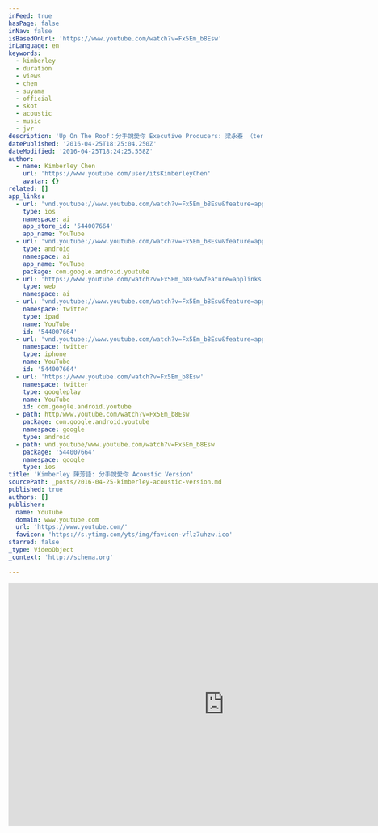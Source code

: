 ```yaml
---
inFeed: true
hasPage: false
inNav: false
isBasedOnUrl: 'https://www.youtube.com/watch?v=Fx5Em_b8Esw'
inLanguage: en
keywords:
  - kimberley
  - duration
  - views
  - chen
  - suyama
  - official
  - skot
  - acoustic
  - music
  - jvr
description: 'Up On The Roof：分手說愛你 Executive Producers: 梁永泰 （terrytyelee）／ 陶山 （Skot Suyama） ／ James Guirao 曲: Skot Suyama (陶山) 詞： 廖允杰/左光平 Guitar: Skot Suyama / James Kerridge Miracle Drum Box: Seven Backing Vocals: Christine Welch / 艷薇 Evangeline Directed by: Young Scorsese F.Y.M （James Guirao , 梁永泰 [terrytyelee] ，Max Opamuratawongse ) 更多詳細資訊請上： ◎Kimberley Chen Official FB https://www.facebook.com/heyitskimberley'
datePublished: '2016-04-25T18:25:04.250Z'
dateModified: '2016-04-25T18:24:25.558Z'
author:
  - name: Kimberley Chen
    url: 'https://www.youtube.com/user/itsKimberleyChen'
    avatar: {}
related: []
app_links:
  - url: 'vnd.youtube://www.youtube.com/watch?v=Fx5Em_b8Esw&feature=applinks'
    type: ios
    namespace: ai
    app_store_id: '544007664'
    app_name: YouTube
  - url: 'vnd.youtube://www.youtube.com/watch?v=Fx5Em_b8Esw&feature=applinks'
    type: android
    namespace: ai
    app_name: YouTube
    package: com.google.android.youtube
  - url: 'https://www.youtube.com/watch?v=Fx5Em_b8Esw&feature=applinks'
    type: web
    namespace: ai
  - url: 'vnd.youtube://www.youtube.com/watch?v=Fx5Em_b8Esw&feature=applinks'
    namespace: twitter
    type: ipad
    name: YouTube
    id: '544007664'
  - url: 'vnd.youtube://www.youtube.com/watch?v=Fx5Em_b8Esw&feature=applinks'
    namespace: twitter
    type: iphone
    name: YouTube
    id: '544007664'
  - url: 'https://www.youtube.com/watch?v=Fx5Em_b8Esw'
    namespace: twitter
    type: googleplay
    name: YouTube
    id: com.google.android.youtube
  - path: http/www.youtube.com/watch?v=Fx5Em_b8Esw
    package: com.google.android.youtube
    namespace: google
    type: android
  - path: vnd.youtube/www.youtube.com/watch?v=Fx5Em_b8Esw
    package: '544007664'
    namespace: google
    type: ios
title: 'Kimberley 陳芳語: 分手說愛你 Acoustic Version'
sourcePath: _posts/2016-04-25-kimberley-acoustic-version.md
published: true
authors: []
publisher:
  name: YouTube
  domain: www.youtube.com
  url: 'https://www.youtube.com/'
  favicon: 'https://s.ytimg.com/yts/img/favicon-vflz7uhzw.ico'
starred: false
_type: VideoObject
_context: 'http://schema.org'

---
```

<iframe src="https://cdn.embedly.com/widgets/media.html?src=https%3A%2F%2Fwww.youtube.com%2Fembed%2FFx5Em_b8Esw%3Ffeature%3Doembed&amp;url=https%3A%2F%2Fwww.youtube.com%2Fwatch%3Fv%3DFx5Em_b8Esw&amp;image=https%3A%2F%2Fi.ytimg.com%2Fvi%2FFx5Em_b8Esw%2Fhqdefault.jpg&amp;key=b7d04c9b404c499eba89ee7072e1c4f7&amp;type=text%2Fhtml&amp;schema=youtube" width="854" height="480" scrolling="no" frameborder="0" allowfullscreen="" style=""></iframe>